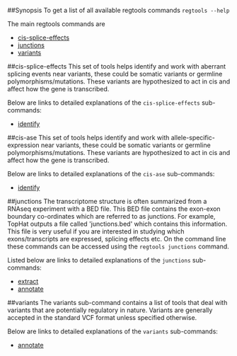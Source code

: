 ##Synopsis
To get a list of all available regtools commands `regtools --help`

The main regtools commands are

- [cis-splice-effects](#cis-splice-effects)
- [junctions](#junctions)
- [variants](#variants)

##cis-splice-effects
This set of tools helps identify and work with aberrant splicing events near variants, these could be somatic variants or germline polymorphisms/mutations. These variants are hypothesized to act in cis and affect how the gene is transcribed.

Below are links to detailed explanations of the `cis-splice-effects` sub-commands:

- [identify](cis-splice-effects-identify.md)

##cis-ase
This set of tools helps identify and work with allele-specific-expression near variants, these could be somatic variants or germline polymorphisms/mutations. These variants are hypothesized to act in cis and affect how the gene is transcribed.

Below are links to detailed explanations of the `cis-ase` sub-commands:

- [identify](cis-ase-identify.md)

##junctions
The transcriptome structure is often summarized from a RNAseq experiment with a BED file. This BED file contains the exon-exon boundary co-ordinates which are referred to as junctions. For example, TopHat outputs a file called 'junctions.bed' which contains this information. This file is very useful if you are interested in studying which exons/transcripts are expressed, splicing effects etc. On the command line these commands can be accessed using the `regtools junctions` command.

Listed below are links to detailed explanations of the `junctions` sub-commands:

- [extract](junctions-extract.md)
- [annotate](junctions-annotate.md)

##variants
The variants sub-command contains a list of tools that deal with variants that are potentially regulatory in nature. Variants are generally accepted in the standard VCF format unless specified otherwise.

Below are links to detailed explanations of the `variants` sub-commands:

- [annotate](variants-annotate.md)
